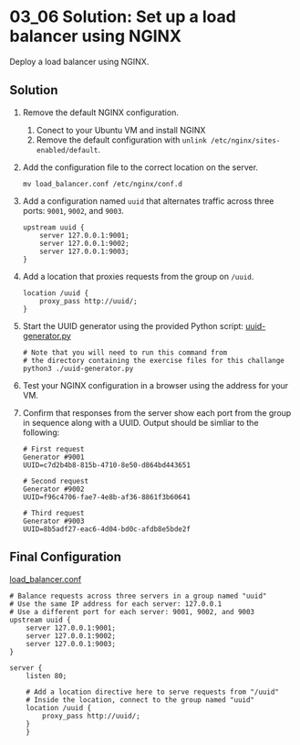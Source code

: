 # 03_06 Solution: Set up a load balancer using NGINX

Deploy a load balancer using NGINX.

## Solution

1. Remove the default NGINX configuration.
    1. Conect to your Ubuntu VM and install NGINX
    1. Remove the default configuration with `unlink /etc/nginx/sites-enabled/default`.
1. Add the configuration file to the correct location on the server.

    ```
    mv load_balancer.conf /etc/nginx/conf.d
    ```

1. Add a configuration named `uuid` that alternates traffic across three ports: `9001`, `9002`, and `9003`.

    ```NGINX
    upstream uuid {
        server 127.0.0.1:9001;
        server 127.0.0.1:9002;
        server 127.0.0.1:9003;
    }
    ```

1. Add a location that proxies requests from the group on `/uuid`.

    ```
    location /uuid {
        proxy_pass http://uuid/;
    }
    ```

1. Start the UUID generator using the provided Python script: [uuid-generator.py](./uuid-generator.py)

    ```
    # Note that you will need to run this command from
    # the directory containing the exercise files for this challange
    python3 ./uuid-generator.py
    ```

1. Test your NGINX configuration in a browser using the address for your VM.
1. Confirm that responses from the server show each port from the group in sequence along with a UUID.  Output should be simliar to the following:

    ```
    # First request
    Generator #9001
    UUID=c7d2b4b8-815b-4710-8e50-d864bd443651

    # Second request
    Generator #9002
    UUID=f96c4706-fae7-4e8b-af36-8861f3b60641

    # Third request
    Generator #9003
    UUID=8b5adf27-eac6-4d04-bd0c-afdb8e5bde2f
    ```

## Final Configuration

[load_balancer.conf](./load_balancer.conf)

```NGINX
# Balance requests across three servers in a group named "uuid"
# Use the same IP address for each server: 127.0.0.1
# Use a different port for each server: 9001, 9002, and 9003
upstream uuid {
    server 127.0.0.1:9001;
    server 127.0.0.1:9002;
    server 127.0.0.1:9003;
}

server {
    listen 80;

    # Add a location directive here to serve requests from "/uuid"
    # Inside the location, connect to the group named "uuid"
    location /uuid {
        proxy_pass http://uuid/;
    }
    }
```
